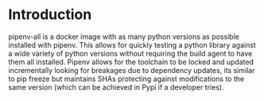 Introduction
============

pipenv-all is a docker image with as many python versions as possible
installed with pipenv. This allows for quickly testing a python library
against a wide variety of python versions without requiring the build agent to
have them all installed. Pipenv allows for the toolchain to be locked and
updated incrementally looking for breakages due to dependency updates, its
similar to pip freeze but maintains SHAs protecting against modifications to
the same version (which can be achieved in Pypi if a developer tries).
